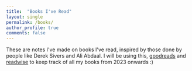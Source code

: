 ```yaml
---
title:  "Books I've Read"
layout: single
permalink: /books/
author_profile: true
comments: false
---
```


These are notes I've made on books I've read, inspired by those done by people like Derek Sivers and Ali Abdaal. I will be using this, [goodreads](https://www.goodreads.com) and [readwise](https://readwise.io) to keep track of all my books from 2023 onwards :)
